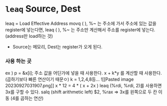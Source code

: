 # `leaq` Source, Dest
leaq = Load Effective Address 
movq (  ), %~ 는 주소에 가서 주소에 있는 값을 register에 넣는다면, 
leaq (  ), %~ 는 주소만 계산해서 주소를 register에 넣는다. (address만 load하는 것)
- Source는 메모리, Dest는 register가 오게 된다.

### 사용 하는 곳
ex ) p = &x\[i];
주소 값을 어딘가에 넣을 때 사용한다.
x + k\*y 를 계산할 때 사용한다. (곱하기보다 빠른 연산이기 때문ㅇ)
k = 1,2,4,8등...
![[Pasted image 20230927031907.png]]
x \* 12 = 4 \* ( x + 2x )
leaq (%rdi, %rdi, 2)를 사용하면 3x를 구할 수 있다.
salq (shift arithmetic left) $2, %rax => 3x를 왼쪽으로 두 칸 이동 (4를 곱하는 연산)

